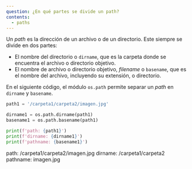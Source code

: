 ```yaml
---
question: ¿En qué partes se divide un path?
contents:
  - paths
---
```


Un *path* es la dirección de un archivo o de un directorio. Este siempre se divide en dos partes:
 - El nombre del directorio o `dirname`, que es la carpeta donde se encuentra el archivo o directorio objetivo.
 - El nombre de archivo o directorio objetivo, *filename* o `basename`, que es el nombre del archivo, incluyendo su extensión, o directorio.
 
En el siguiente código, el módulo `os.path` permite separar un *path* en `dirname` y `basename`.

```py
path1 = '/carpeta1/carpeta2/imagen.jpg'

dirname1 = os.path.dirname(path1)
basename1 = os.path.basename(path1)

print(f'path: {path1}')
print(f'dirname: {dirname1}')
print(f'pathname: {basename1}')
```
path: /carpeta1/carpeta2/imagen.jpg
dirname: /carpeta1/carpeta2
pathname: imagen.jpg